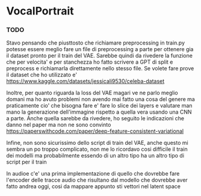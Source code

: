 # VocalPortrait

### TODO
Stavo pensando che piusttosto che richiamare preprocessing in train.py potesse essere meglio fare un file di preprocessing a parte per ottenere gia il dataset pronto per il train del VAE. Sarebbe quindi da rivedere la funzione che per velocita' e per stanchezza ho fatto scrivere a GPT di split e preprocess e richiamarla direttamente nello stesso file. Se volete fare prove il dataset che ho utilizzato e' https://www.kaggle.com/datasets/jessicali9530/celeba-dataset

Inoltre, per quanto riguarda la loss del VAE magari ve ne parlo meglio domani ma ho avuto problemi non avendo mai fatto una cosa del genere ma praticamente cio' che bisogna fare e' fare lo slice dei layers e valutare man mano la generazione dell'immagine rispetto a quella vera usando una CNN a parte. Anche quella sarebbe da rivedere, ho seguito le indicazioni che danno nel paper ma non ne sono convinto https://paperswithcode.com/paper/deep-feature-consistent-variational

Infine, non sono sicurissimo dello script di train del VAE, anche questo mi sembra un po troppo complicato, non me lo ricordavo cosi difficile il train dei modelli ma probabilmente essendo di un altro tipo ha un altro tipo di script per il train

In audioe c'e' una prima implementazione di quello che dovrebbe fare l'encoder delle tracce audio che risultano dal modello che dovrebbe aver fatto andrea oggi, cosi da mappare appunto sti vettori nel latent space
